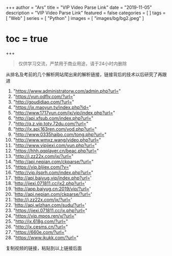 +++
author = "Ars"
title = "VIP Video Parse Link"
date = "2019-11-05"
description = "VIP Video Parse Link"
featured = false
categories = [
]
tags = [
  "Web"
]
series = [
  "Python"
]
images = [
  "images/bg/bg2.jpeg"
]
# toc = true
+++

>仅供学习交流，严禁用于商业用途，请于24小时内删除

从排名及考前的几个解析网站爬出来的解析链接，链接背后的技术以后研究了再跟进


1. "https://www.administratorw.com/admin.php?url="
2. "https://yun.odflv.com/?url="
3. "http://goudidiao.com/?url="
4. "https://jx.maoyun.tv/index.php?id="
5. "http://www.1717yun.com/jx/vip/index.php?url="
6. "http://api.xfsub.com/index.php?url="
7. "http://q.z.vip.totv.72du.com/?url="
8. "http://jx.api.163ren.com/vod.php?url="
9. "http://www.0335haibo.com/tong.php?url="
10. "http://www.wmxz.wang/video.php?url="
11. "http://www.vipjiexi.com/yun.php?url="
12. "https://hhh.qqplayer.cn/beac.php?url="
13. "http://j.zz22x.com/jx/?url="
14. "http://api.nepian.com/ckparse/?url="
15. "https://vip.bljiex.com/?v="
16. "http://vip.jlsprh.com/index.php?url="
17. 'http://api.baiyug.vip/index.php?url='
18. 'http://jiexi.071811.cc/jx2.php?url='
19. 'http://app.baiyug.cn:2019/vip/?url='
20. 'http://api.nepian.com/ckparse/?url='
21. 'http://j.zz22x.com/jx/?url='
22. 'http://api.wlzhan.com/sudu/?url='
23. "https://jiexi.071811.cc/jx.php?url="
24. "https://vip.mpos.ren/v/?url="
25. "http://jx.618g.com/?url="
26. "http://jx.cesms.cn/?url="
27. "https://660e.com/?url="
28. "https://www.ikukk.com/?url="

复制视频的链接，粘贴到以上链接后面

